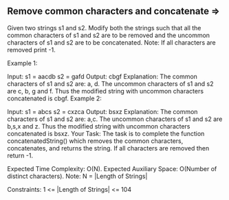 Remove common characters and concatenate  =>
----------------------------------------


Given two strings s1 and s2. Modify both the strings such that all the common characters of s1 and s2 are to be removed and the uncommon characters of s1 and s2 are to be concatenated.
Note: If all characters are removed print -1.

Example 1:

Input:
s1 = aacdb
s2 = gafd
Output: cbgf
Explanation: The common characters of s1
and s2 are: a, d. The uncommon characters
of s1 and s2 are c, b, g and f. Thus the
modified string with uncommon characters
concatenated is cbgf.
Example 2:

Input:
s1 = abcs
s2 = cxzca
Output: bsxz
Explanation: The common characters of s1
and s2 are: a,c. The uncommon characters
of s1 and s2 are b,s,x and z. Thus the
modified string with uncommon characters
concatenated is bsxz.
Your Task:
The task is to complete the function concatenatedString() which removes the common characters, concatenates, and returns the string. If all characters are removed then return -1.

Expected Time Complexity: O(N).
Expected Auxiliary Space: O(Number of distinct characters).
Note: N = |Length of Strings|

Constraints: 
1 <= |Length of Strings| <= 104
